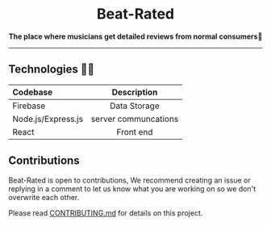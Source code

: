 
<h1 align="center">Beat-Rated</h1>
<p align="center">
  <strong>The place where musicians get detailed reviews from normal consumers🎨</strong>
</p>


---

## Technologies 👨‍💻

| Codebase             |      Description      |
| :------------------- | :-------------------: |
| Firebase             |   Data Storage     |
| Node.js/Express.js   | server communcations |
| React |   Front end  |



## Contributions

Beat-Rated is open to contributions, 
 We recommend creating an issue or replying in a comment to let us know what you are working on so we don't overwrite each other.

Please read [CONTRIBUTING.md](https://github.com/Beat-Rate/Beat-Rate/blob/master/Contributions.md) for details on this project.

##



